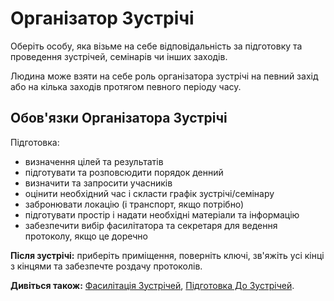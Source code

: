 # Організатор Зустрічі

<summary>
Оберіть особу, яка візьме на себе відповідальність за підготовку та проведення зустрічей, семінарів чи інших заходів.
</summary>

Людина може взяти на себе роль організатора зустрічі на певний захід або на кілька заходів протягом певного періоду часу.

## Обов'язки Організатора Зустрічі

Підготовка:

- визначення цілей та результатів
- підготувати та розповсюдити порядок денний
- визначити та запросити учасників
- оцінити необхідний час і скласти графік зустрічі/семінару
- забронювати локацію (і транспорт, якщо потрібно)
- підготувати простір і надати необхідні матеріали та інформацію
- забезпечити вибір фасилітатора та секретаря для ведення протоколу, якщо це доречно

**Після зустрічі:** приберіть приміщення, поверніть ключі, зв'яжіть усі кінці з кінцями та забезпечте роздачу протоколів.

**Дивіться також:** [Фасилітація Зустрічей](section:facilitate-meetings), [Підготовка До Зустрічей](section:prepare-for-meetings).
